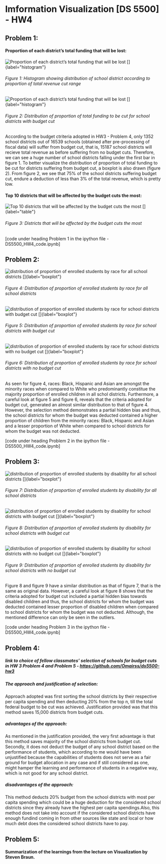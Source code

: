 # Imformation Visualization [DS 5500] - HW4

## Problem 1:

#### Proportion of each district’s total funding that will be lost:

![Proportion of each district’s total funding that will be lost []{label="histogram"}](solution_figures/prob1.png)
###### Figure 1: Histogram showing distribution of school district according to proportion of total revenue cut range

![Proportion of each district’s total funding that will be lost []{label="histogram"}](solution_figures/prob1_boxplot.png)
###### Figure 2: Distribution of proportion of total funding to be cut for school districts with budget cut

According to the budget ctriteria adopted in HW3 - Problem 4, only 1352 school districts out of 16539 schools (obtained after pre-processing of fiscal data) will suffer from budget cut, that is, 15187 school districts will recieve total revenue as before suffering from no budget cuts. Therefore, we can see a huge number of school districts falling under the first bar in figure 1. To better visualize the distribution of proportion of total funding to be cut for districts suffering from budget cut, a boxplot is also drawn (figure 2). From figure 2, we see that 75% of the school districts suffering budget cut, endure a deduction of less than 3% of the total revenue, which is pretty low.

#### Top 10 districts that will be affected by the budget cuts the most:

![Top 10 districts that will be affected by the budget cuts the most []{label="table"}](solution_figures/prob1_table.png)
###### Figure 3: Districts that will be affected by the budget cuts the most

[code under heading Problem 1 in the ipython file - DS5500_HW4_code.ipynb]

## Problem 2:

![distribution of proportion of enrolled students by race for all school districts []{label="boxplot"}](solution_figures/prob2.png)
###### Figure 4: Distribution of proportion of enrolled students by race for all school districts

![distribution of proportion of enrolled students by race for school districts with budget cut []{label="boxplot"}](solution_figures/prob2_budget_cut.png)
###### Figure 5: Distribution of proportion of enrolled students by race for school districts with budget cut

![distribution of proportion of enrolled students by race for school districts with no budget cut []{label="boxplot"}](solution_figures/prob2_no_budget_cut.png)
###### Figure 6: Distribution of proportion of enrolled students by race for school districts with no budget cut

As seen for figure 4, races: Black, Hispanic and Asian are amongst the minority races when compared to White who predominantly constitue the majority proportion of enrolled children in all schol districts. Furthermore, a careful look at figure 5 and figure 6, reveals that the criteria adopted for budget cut, generated an almost similar distribution to that of figure 4. However, the selection method demonstrates a partial hidden bias and thus, the school districts for whom the budget was deducted contained a higher proportion of children from the minority races: Black, Hispanic and Asian and a lesser proportion of White when compared to school districts for whom the budget was not deducted.

[code under heading Problem 2 in the ipython file - DS5500_HW4_code.ipynb]

## Problem 3:

![distribution of proportion of enrolled students by disability for all school districts []{label="boxplot"}](solution_figures/prob3.png)
###### Figure 7: Distribution of proportion of enrolled students by disability for all school districts

![distribution of proportion of enrolled students by disability for school districts with budget cut []{label="boxplot"}](solution_figures/prob3_budget_cut.png)
###### Figure 8: Distribution of proportion of enrolled students by disability for school districts with budget cut

![distribution of proportion of enrolled students by disability for school districts with no budget cut []{label="boxplot"}](solution_figures/prob3_no_budget_cut.png)
###### Figure 9: Distribution of proportion of enrolled students by disability for school districts with no budget cut

Figure 8 and figure 9 have a similar distribution as that of figure 7, that is the same as original data. However, a careful look at figure 8 shows that the criteria adopted for budget cut included a partial hidden bias towards disabled children and thus, the school districts for whom the budget was deducted contained lesser proportion of disabled children when compared to school districts for whom the budget was not deducted. Although, the mentioned difference can only be seen in the outliers.

[code under heading Problem 3 in the ipython file - DS5500_HW4_code.ipynb]

## Problem 4:

##### link to choice of fellow classmates’ selection of schools for budget cuts in HW 3 Problem 4 and Problem 5 - https://github.com/Omairss/ds5500-hw3

##### The approach and justification of selection: 
Approach adopted was first sorting the school districts by their respective per capita spending and then deducting 20% from the top n, till the total federal budget to be cut was achieved. Justification provided was that this method saves 15,000 districts from budget cuts.

##### advantages of the approach: 
As mentioned in the justification provided, the very first advantage is that this method saves majority of the school districts from budget cut. Secondly, it does not deduct the budget of any school district based on the performance of students, which according to me would have been unjustified because the capabilities of students does not serve as a fair ground for budget allocation in any case and if still considered as one, might hamper the learning and performance of students in a negative way, which is not good for any school district.

##### disadvantages of the approach:
This method deducts 20% budget from the school districts with most per capita spending which could be a huge deduction for the considered school districts since they already have the highest per capita spendings.Also, this method does not take into account if the considered school districts have enough fundind coming in from other sources like state and local or how much debt does the considered school districts have to pay. 

## Problem 5:

#### Summarization of the learnings from the lecture on Visualization by Steven Braun.
